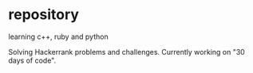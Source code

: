 # repository
learning c++, ruby and python

Solving Hackerrank problems and challenges.
Currently working on "30 days of code".
